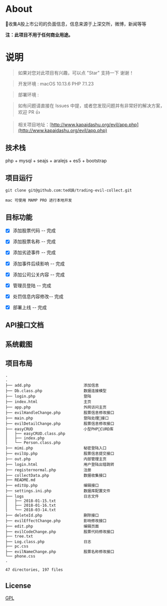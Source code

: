 # About

收集A股上市公司的负面信息，信息来源于上深交所，微博，新闻等等

__注：此项目不用于任何商业用途。__


# 说明

>  如果对您对此项目有兴趣，可以点 "Star" 支持一下 谢谢！

>  开发环境 : macOS 10.13.6  PHP 7.1.23 

>  部署环境 :

>  如有问题请直接在 Issues 中提，或者您发现问题并有非常好的解决方案，欢迎 PR 👍

>  相关项目地址：[http://www.kapaidashu.org/evil/app.php](http://www.kapaidashu.org/evil/app.php)


## 技术栈

php + mysql + seajs + aralejs + es5 + bootstrap


## 项目运行


```
git clone git@github.com:tedQB/trading-evil-collect.git  

mac 可使用 MAMP PRO 进行本地开发

```


## 目标功能

- [x] 添加股票代码 -- 完成
- [x] 添加股票名称 -- 完成
- [x] 添加劣迹事件 -- 完成
- [x] 添加事件后续影响 -- 完成
- [x] 添加公司公关内容 -- 完成
- [x] 管理员登陆 -- 完成
- [x] 处罚信息内容修改-- 完成
- [x] 部署上线 -- 完成


## API接口文档

## 系统截图

## 项目布局

```
.
.
├── add.php                       添加信息
├── Db.class.php                  数据连接模型
├── login.php                     登陆  
├── index.html                    主页
├── app.php                       外网访问主页
├── evilHandleChange.php          股票信息修改接口
├── main.php                      登陆处理接口
├── evilDetailChange.php          股票信息修改接口
├── easyCRUD                      小型PHPCURD库
│   ├── easyCRUD.class.php
│   ├── index.php
│   └── Person.class.php
├── mimi.php                      秘密登陆入口
├── evilUp.php                    股票信息提交接口
├── out.php                       内部管理主页
├── login.html                    用户登陆出错跳转
├── registernormal.php            注册            
├── collectData.php               数据收集接口
├── README.md   
├── editUp.php                    编辑接口
├── settings.ini.php              数据库配置文件
├── logs                          日志文件
│   ├── 2018-01-15.txt
│   ├── 2018-01-16.txt
│   └── 2018-03-14.txt
├── deleteId.php                  删除接口
├── evilEffectChange.php          影响修改接口
├── edit.php                      编辑页面
├── evilCodeChange.php            股票代码修改接口
├── tree.txt
├── Log.class.php                 日志
├── pc.css                        
├── evilNameChange.php            股票名称修改接口
└── phone.css     
.

47 directories, 197 files

```

## License

[GPL](https://raw.githubusercontent.com/tedQB/trading-evil-collect/master/COPYING)
